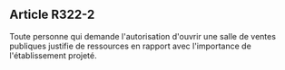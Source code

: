 Article R322-2
----
Toute personne qui demande l'autorisation d'ouvrir une salle de ventes publiques
justifie de ressources en rapport avec l'importance de l'établissement projeté.
